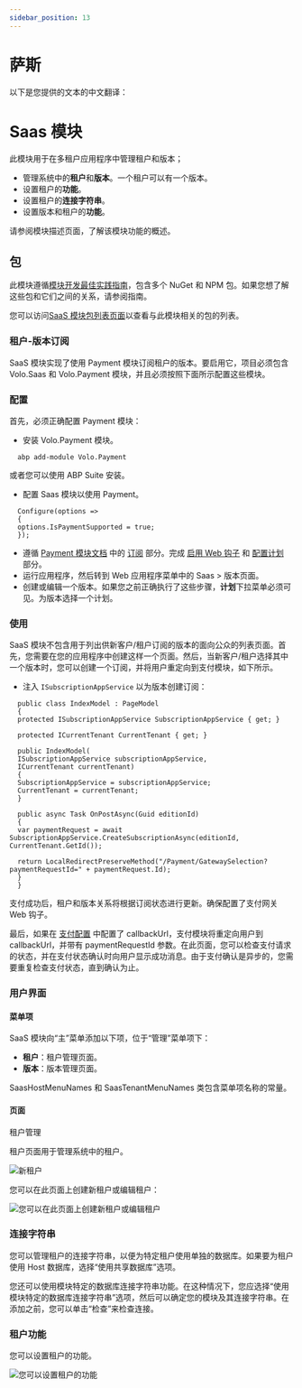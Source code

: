 ```yaml
---
sidebar_position: 13
---
```


# 萨斯

以下是您提供的文本的中文翻译：

# Saas 模块

此模块用于在多租户应用程序中管理租户和版本；

* 管理系统中的**租户**和**版本**。一个租户可以有一个版本。
* 设置租户的**功能**。
* 设置租户的**连接字符串**。
* 设置版本和租户的**功能**。

请参阅模块描述页面，了解该模块功能的概述。

包
--------

此模块遵循[模块开发最佳实践指南](https://docs.abp.io/en/abp/latest/Best-Practices/Index)，包含多个 NuGet 和 NPM 包。如果您想了解这些包和它们之间的关系，请参阅指南。

您可以访问[SaaS 模块包列表页面](https://abp.io/packages?moduleName=Volo.Saas)以查看与此模块相关的包的列表。

### 租户-版本订阅

SaaS 模块实现了使用 Payment 模块订阅租户的版本。要启用它，项目必须包含 Volo.Saas 和 Volo.Payment 模块，并且必须按照下面所示配置这些模块。

### 配置

首先，必须正确配置 Payment 模块：

* 安装 Volo.Payment 模块。
```
  abp add-module Volo.Payment
```

或者您可以使用 ABP Suite 安装。

* 配置 Saas 模块以使用 Payment。
```
  Configure(options =>
  {
  options.IsPaymentSupported = true;
  });
```

* 遵循 [Payment 模块文档](https://docs.abp.io/en/commercial/7.0/modules/payment) 中的 [订阅](https://docs.abp.io/en/commercial/7.0/modules/payment#subscriptions) 部分。完成 [启用 Web 钩子](https://docs.abp.io/en/commercial/7.0/modules/payment#enabling-webhooks) 和 [配置计划](https://docs.abp.io/en/commercial/7.0/modules/payment#configuring-plans) 部分。
* 运行应用程序，然后转到 Web 应用程序菜单中的 Saas > 版本页面。
* 创建或编辑一个版本。如果您之前正确执行了这些步骤，**计划**下拉菜单必须可见。为版本选择一个计划。

### 使用

SaaS 模块不包含用于列出供新客户/租户订阅的版本的面向公众的列表页面。首先，您需要在您的应用程序中创建这样一个页面。然后，当新客户/租户选择其中一个版本时，您可以创建一个订阅，并将用户重定向到支付模块，如下所示。

* 注入 `ISubscriptionAppService` 以为版本创建订阅：
```
  public class IndexModel : PageModel
  {
  protected ISubscriptionAppService SubscriptionAppService { get; }

  protected ICurrentTenant CurrentTenant { get; }

  public IndexModel(
  ISubscriptionAppService subscriptionAppService,
  ICurrentTenant currentTenant)
  {
  SubscriptionAppService = subscriptionAppService;
  CurrentTenant = currentTenant;
  }

  public async Task OnPostAsync(Guid editionId)
  {
  var paymentRequest = await SubscriptionAppService.CreateSubscriptionAsync(editionId, CurrentTenant.GetId());

  return LocalRedirectPreserveMethod("/Payment/GatewaySelection?paymentRequestId=" + paymentRequest.Id);
  }
  }
```
支付成功后，租户和版本关系将根据订阅状态进行更新。确保配置了支付网关 Web 钩子。

最后，如果在 [支付配置](https://docs.abp.io/en/commercial/7.0/modules/payment#paymentweboptions) 中配置了 callbackUrl，支付模块将重定向用户到 callbackUrl，并带有 paymentRequestId 参数。在此页面，您可以检查支付请求的状态，并在支付状态确认时向用户显示成功消息。由于支付确认是异步的，您需要重复检查支付状态，直到确认为止。

### 用户界面

#### 菜单项

SaaS 模块向“主”菜单添加以下项，位于“管理”菜单项下：

* **租户**：租户管理页面。
* **版本**：版本管理页面。

SaasHostMenuNames 和 SaasTenantMenuNames 类包含菜单项名称的常量。

#### 页面

租户管理

租户页面用于管理系统中的租户。

![新租户](https://raw.githubusercontent.com/Wai-Technologies/raaghu-docs/development/raaghu/docs/en/images/tenant.png)


您可以在此页面上创建新租户或编辑租户：

![您可以在此页面上创建新租户或编辑租户](https://raw.githubusercontent.com/Wai-Technologies/raaghu-docs/development/raaghu/docs/en/images/tenant-new.png)

### 连接字符串

您可以管理租户的连接字符串，以便为特定租户使用单独的数据库。如果要为租户使用 Host 数据库，选择“使用共享数据库”选项。

您还可以使用模块特定的数据库连接字符串功能。在这种情况下，您应选择“使用模块特定的数据库连接字符串”选项，然后可以确定您的模块及其连接字符串。在添加之前，您可以单击“检查”来检查连接。

### 租户功能

您可以设置租户的功能。

![您可以设置租户的功能](https://raw.githubusercontent.com/Wai-Technologies/raaghu-docs/development/raaghu/docs/en/images/tenant-features.png)

